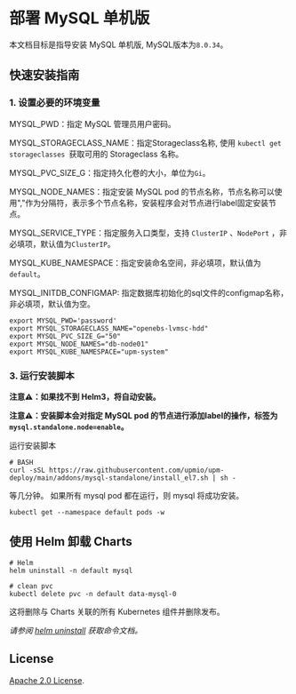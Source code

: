 # 部署 MySQL 单机版

本文档目标是指导安装 MySQL 单机版, MySQL版本为`8.0.34`。

## 快速安装指南

### 1. 设置必要的环境变量

MYSQL_PWD：指定 MySQL 管理员用户密码。

MYSQL_STORAGECLASS_NAME：指定Storageclass名称, 使用 ```kubectl get storageclasses ```获取可用的 Storageclass 名称。

MYSQL_PVC_SIZE_G：指定持久化卷的大小，单位为`Gi`。

MYSQL_NODE_NAMES：指定安装 MySQL pod 的节点名称，节点名称可以使用","作为分隔符，表示多个节点名称，安装程序会对节点进行label固定安装节点。

MYSQL_SERVICE_TYPE：指定服务入口类型，支持 `ClusterIP` 、`NodePort` ，非必填项，默认值为`ClusterIP`。

MYSQL_KUBE_NAMESPACE：指定安装命名空间，非必填项，默认值为`default`。

MYSQL_INITDB_CONFIGMAP: 指定数据库初始化的sql文件的configmap名称，非必填项，默认值为空。

```console
export MYSQL_PWD='password'
export MYSQL_STORAGECLASS_NAME="openebs-lvmsc-hdd"
export MYSQL_PVC_SIZE_G="50"
export MYSQL_NODE_NAMES="db-node01"
export MYSQL_KUBE_NAMESPACE="upm-system"
```

### 3. 运行安装脚本

**注意⚠️：如果找不到 Helm3，将自动安装。**

**注意⚠️：安装脚本会对指定 MySQL pod 的节点进行添加label的操作，标签为 ```mysql.standalone.node=enable```。**

运行安装脚本
```console
# BASH
curl -sSL https://raw.githubusercontent.com/upmio/upm-deploy/main/addons/mysql-standalone/install_el7.sh | sh -
```

等几分钟。 如果所有 mysql pod 都在运行，则 mysql 将成功安装。

```console
kubectl get --namespace default pods -w
```

## 使用 Helm 卸载 Charts

```console
# Helm
helm uninstall -n default mysql

# clean pvc
kubectl delete pvc -n default data-mysql-0
```

这将删除与 Charts 关联的所有 Kubernetes 组件并删除发布。

_请参阅 [helm uninstall](https://helm.sh/docs/helm/helm_uninstall/) 获取命令文档。_

## License

<!-- Keep full URL links to repo files because this README syncs from main to gh-pages.  -->
[Apache 2.0 License](https://raw.githubusercontent.com/upmio/upm-deploy/main/LICENSE).
